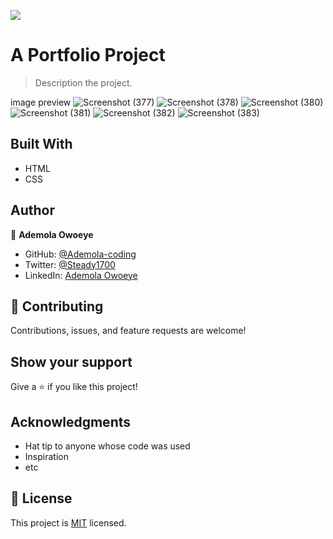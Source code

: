 ![](https://img.shields.io/badge/Microverse-blueviolet)


# A Portfolio Project
> Description the project.

image preview
![Screenshot (377)](https://user-images.githubusercontent.com/96092850/178478366-b459671c-7589-4040-89dc-bc776555af7e.png)
![Screenshot (378)](https://user-images.githubusercontent.com/96092850/178478403-3f81eaaa-0a10-417c-8fc7-17fc0463453b.png)
![Screenshot (380)](https://user-images.githubusercontent.com/96092850/178478431-5226a9ef-fb4a-4434-9ba8-5abcc9b44c84.png)
![Screenshot (381)](https://user-images.githubusercontent.com/96092850/178478465-441fab29-22bd-412b-aec8-df91e3c0162d.png)
![Screenshot (382)](https://user-images.githubusercontent.com/96092850/178478478-f9f1168e-0be8-4f57-80a2-08efd3716ead.png)
![Screenshot (383)](https://user-images.githubusercontent.com/96092850/178478493-a73f2bdf-da26-4456-9355-ebbb68555b72.png)





## Built With

- HTML
- CSS



## Author

👤 **Ademola Owoeye**


- GitHub: [@Ademola-coding](https://github.com/Ademola-coding)
- Twitter: [@Steady1700](https://twitter.com/steady1700)
- LinkedIn: [Ademola Owoeye](https://www.linkedin.com/in/ademola-owoeye-0bb344223/)


## 🤝 Contributing

Contributions, issues, and feature requests are welcome!


## Show your support

Give a ⭐️ if you like this project!

## Acknowledgments

- Hat tip to anyone whose code was used
- Inspiration
- etc

## 📝 License

This project is [MIT](./MIT.md) licensed.

